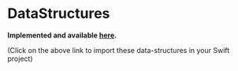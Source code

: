 # DataStructures

**Implemented and available [here](https://github.com/rakesh4real/swift-datastructures).**

(Click on the above link to import these data-structures in your Swift project)
